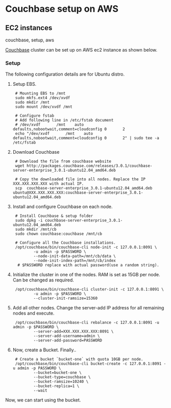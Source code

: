 # Couchbase setup on AWS
## EC2 instances
couchbase, setup, aws

[Couchbase](http://couchbase.com) cluster can be set up on AWS ec2 instance as shown below.

### Setup
The following configuration details are for Ubuntu distro.


1. Setup EBS.

        # Mounting EBS to /mnt
        sudo mkfs.ext4 /dev/xvdf
        sudo mkdir /mnt
        sudo mount /dev/xvdf /mnt

        # Configure fstab
        # Add following line in /etc/fstab document
        # /dev/xvdf       /mnt    auto    defaults,nobootwait,comment=cloudconfig 0       2
        echo "/dev/xvdf       /mnt    auto    defaults,nobootwait,comment=cloudconfig 0       2" | sudo tee -a /etc/fstab

2. Download Couchbase

        # Download the file from couchbase website
        wget http://packages.couchbase.com/releases/3.0.1/couchbase-server-enterprise_3.0.1-ubuntu12.04_amd64.deb

        # Copy the downloaded file into all nodes. Replace the IP XXX.XXX.XXX.XXX with actual IP.
        scp  couchbase-server-enterprise_3.0.1-ubuntu12.04_amd64.deb ubuntu@XXX.XXX.XXX.XXX:couchbase-server-enterprise_3.0.1-ubuntu12.04_amd64.deb

3. Install and configure Couchbase on each node.

        # Install Couchbase & setup folder
        sudo dpkg -i couchbase-server-enterprise_3.0.1-ubuntu12.04_amd64.deb
        sudo mkdir /mnt/cb
        sudo chown couchbase:couchbase /mnt/cb

        # Configure all the Couchbase installations.
        /opt/couchbase/bin/couchbase-cli node-init -c 127.0.0.1:8091 \
                -u admin -p $PASSWORD \
                --node-init-data-path=/mnt/cb/data \
                --node-init-index-path=/mnt/cb/index
         # $PASSWORD replace with actual password(use a random string).

4. Initialize the cluster in one of the nodes.
RAM is set as 15GB per node. Can be changed as required.

        /opt/couchbase/bin/couchbase-cli cluster-init -c 127.0.0.1:8091 \
                -u admin -p $PASSWORD \
                --cluster-init-ramsize=15360

5. Add all other nodes.
Change the server-add IP address for all remaining nodes and execute.

        /opt/couchbase/bin/couchbase-cli rebalance -c 127.0.0.1:8091 -u admin -p $PASSWORD \
                --server-add=XXX.XXX.XXX.XXX:8091 \
                --server-add-username=admin \
                --server-add-password=PASSWORD

6. Now, create a Bucket. Finally..

        # Create a bucket `bucket-one` with quota 10GB per node.
        /opt/couchbase/bin/couchbase-cli bucket-create -c 127.0.0.1:8091 -u admin -p PASSWORD \
                --bucket=bucket-one \
                --bucket-type=couchbase \
                --bucket-ramsize=10240 \
                --bucket-replica=1 \
                --wait

Now, we can start using the bucket.
